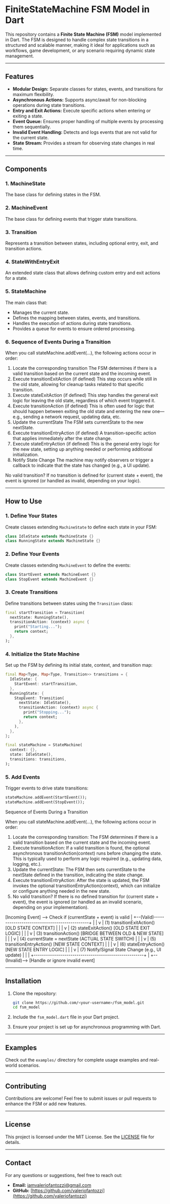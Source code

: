 # FiniteStateMachine FSM Model in Dart

This repository contains a **Finite State Machine (FSM)** model implemented in Dart. The FSM is designed to handle complex state transitions in a structured and scalable manner, making it ideal for applications such as workflows, game development, or any scenario requiring dynamic state management.

---

## **Features**

- **Modular Design:** Separate classes for states, events, and transitions for maximum flexibility.
- **Asynchronous Actions:** Supports async/await for non-blocking operations during state transitions.
- **Entry and Exit Actions:** Execute specific actions when entering or exiting a state.
- **Event Queue:** Ensures proper handling of multiple events by processing them sequentially.
- **Invalid Event Handling:** Detects and logs events that are not valid for the current state.
- **State Stream:** Provides a stream for observing state changes in real time.

---

## **Components**

### 1. **MachineState**

The base class for defining states in the FSM.

### 2. **MachineEvent**

The base class for defining events that trigger state transitions.

### 3. **Transition**

Represents a transition between states, including optional entry, exit, and transition actions.

### 4. **StateWithEntryExit**

An extended state class that allows defining custom entry and exit actions for a state.

### 5. **StateMachine**

The main class that:

- Manages the current state.
- Defines the mapping between states, events, and transitions.
- Handles the execution of actions during state transitions.
- Provides a queue for events to ensure ordered processing.

### 6. **Sequence of Events During a Transition**

When you call stateMachine.addEvent(...), the following actions occur in order:

1. Locate the corresponding transition
   The FSM determines if there is a valid transition based on the current state and the incoming event.
2. Execute transitionExitAction (if defined)
   This step occurs while still in the old state, allowing for cleanup tasks related to that specific transition.
3. Execute stateExitAction (if defined)
   This step handles the general exit logic for leaving the old state, regardless of which event triggered it.
4. Execute transitionAction (if defined)
   This is often used for logic that should happen between exiting the old state and entering the new one— e.g., sending a network request, updating data, etc.
5. Update the currentState
   The FSM sets currentState to the new nextState.
6. Execute transitionEntryAction (if defined)
   A transition-specific action that applies immediately after the state change.
7. Execute stateEntryAction (if defined)
   This is the general entry logic for the new state, setting up anything needed or performing additional initialization.
8. Notify State Change
   The machine may notify observers or trigger a callback to indicate that the state has changed (e.g., a UI update).

No valid transition?
If no transition is defined for (current state + event), the event is ignored (or handled as invalid, depending on your logic).

---

## **How to Use**

### **1. Define Your States**

Create classes extending `MachineState` to define each state in your FSM:

```dart
class IdleState extends MachineState {}
class RunningState extends MachineState {}
```

### **2. Define Your Events**

Create classes extending `MachineEvent` to define the events:

```dart
class StartEvent extends MachineEvent {}
class StopEvent extends MachineEvent {}
```

### **3. Create Transitions**

Define transitions between states using the `Transition` class:

```dart
final startTransition = Transition(
  nextState: RunningState(),
  transitionAction: (context) async {
    print("Starting...");
    return context;
  },
);
```

### **4. Initialize the State Machine**

Set up the FSM by defining its initial state, context, and transition map:

```dart
final Map<Type, Map<Type, Transition>> transitions = {
  IdleState: {
    StartEvent: startTransition,
  },
  RunningState: {
    StopEvent: Transition(
      nextState: IdleState(),
      transitionAction: (context) async {
        print("Stopping...");
        return context;
      },
    ),
  },
};

final stateMachine = StateMachine(
  context: {},
  state: IdleState(),
  transitions: transitions,
);
```

### **5. Add Events**

Trigger events to drive state transitions:

```dart
stateMachine.addEvent(StartEvent());
stateMachine.addEvent(StopEvent());
```

Sequence of Events During a Transition

When you call stateMachine.addEvent(...), the following actions occur in order:

1. Locate the corresponding transition:
   The FSM determines if there is a valid transition based on the current state and the incoming event.
2. Execute transitionAction:
   If a valid transition is found, the optional asynchronous transitionAction(context) runs before changing the state. This is typically used to perform any logic required (e.g., updating data, logging, etc.).
3. Update the currentState:
   The FSM then sets currentState to the nextState defined in the transition, indicating the state change.
4. Execute transitionEntryAction:
   After the state is updated, the FSM invokes the optional transitionEntryAction(context), which can initialize or configure anything needed in the new state.
5. No valid transition?
   If there is no defined transition for (current state + event), the event is ignored (or handled as an invalid scenario, depending on your implementation).


[Incoming Event] --> Check if (currentState + event) is valid
                |
                +--(Valid)----------------------------------------------+
                |                                                      |
                v                                                      |
        (1) transitionExitAction() [OLD STATE CONTEXT]                 |
                |                                                      |
                v                                                      |
           (2) stateExitAction() [OLD STATE EXIT LOGIC]                |
                |                                                      |
                v                                                      |
           (3) transitionAction() [BRIDGE BETWEEN OLD & NEW STATE]     |
                |                                                      |
                v                                                      |
    (4) currentState = nextState (ACTUAL STATE SWITCH)                 |
                |                                                      |
                v                                                      |
       (5) transitionEntryAction() [NEW STATE CONTEXT]                 |
                |                                                      |
                v                                                      |
           (6) stateEntryAction() [NEW STATE ENTRY LOGIC]              |
                |                                                      |
                v                                                      |
          (7) Notify/Signal State Change (e.g., UI update)             |
                |                                                      |
                +------------------------------------------------------+
                |
                +--(Invalid)--> [Handle or ignore invalid event]

---

## **Installation**

1. Clone the repository:

   ```bash
   git clone https://github.com/<your-username>/fsm_model.git
   cd fsm_model
   ```

2. Include the `fsm_model.dart` file in your Dart project.

3. Ensure your project is set up for asynchronous programming with Dart.

---

## **Examples**

Check out the `examples/` directory for complete usage examples and real-world scenarios.

---

## **Contributing**

Contributions are welcome! Feel free to submit issues or pull requests to enhance the FSM or add new features.

---

## **License**

This project is licensed under the MIT License. See the [LICENSE](LICENSE) file for details.

---

## **Contact**

For any questions or suggestions, feel free to reach out:

- **Email:** [iamvaleriofantozzi@gmail.com](mailto:iamvaleriofantozzi@gmail.com)
- **GitHub:** [https://github.com/valeriofantozzi](https://github.com/valeriofantozzi)
